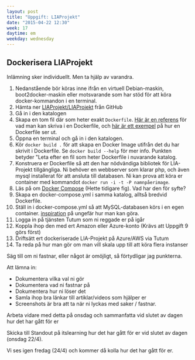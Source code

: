 ```yaml
---
layout: post
title: "Uppgift: LIAProjekt"
date: "2015-04-22 12:30"
week: 17
daytime: em
weekday: wednesday
---
```


## Dockerisera LIAProjekt

Inlämning sker individuellt. Men ta hjälp av varandra.

1. Nedanstående bör köras inne ifrån en virtuell Debian-maskin, boot2docker-maskin eller motsvarande som har stöd för att köra docker-kommandon i en terminal.
1. Hämta ner [LIAProjekt/LIAProjekt][liaprojekt] från GitHub
1. Gå in i den katalogen
1. Skapa en tom fil där som heter exakt `Dockerfile`. [Här är en referens][dockerfile-reference] för vad man kan skriva
   i en Dockerfile, och [här är ett exempel][dockerfile-example] på hur en
   Dockerfile ser ut.
1. Öppna en terminal och gå in i den katalogen.
1. Kör `docker build .` för att skapa en Docker Image utifrån det du har skrivit
   i Dockerfile. Se `docker build --help` för mer info. Punkten betyder "Leta efter en fil som heter Dockerfile i nuvarande katalog.
1. Konstruera er Dockerfile så att den har nödvändiga bibliotek för LIA-Projekt
   tillgängliga. Ni behöver en webbserver som klarar php, och även mysql
   installerat för att ansluta till databasen. Ni kan prova att köra er
   container med kommandot `docker run -i -t -P namnpåerimage`.
1. Läs på om [Docker Compose][docker-compose] (Hette tidigare fig). Vad har den
   för syfte?
1. Skapa en docker-compose.yml i samma katalog, alltså bredvid Dockerfile.
1. Ställ in i docker-compose.yml så att MySQL-databasen körs i en egen
   container. [inspiration][docker-compose-mysql] på ungefär hur man kan göra.
1. Logga in på tjänsten Tutum som ni reggade er på igår
1. Koppla ihop den med ert Amazon eller Azure-konto (Krävs att Uppgift 9 görs först)
1. Driftsätt ert dockeriserade LIA-Projekt på Azure/AWS via Tutum
1. Ta reda på hur man gör om man vill skala upp till att köra flera instanser

Säg till om ni fastnar, eller något är omöjligt, så förtydligar jag punkterna.

Att lämna in:

- Dokumentera vilka val ni gör
- Dokumentera vad ni fastnar på
- Dokumentera hur ni löser det
- Samla ihop bra länkar till artiklar/videos som hjälper er
- Screenshots är bra att ta när ni lyckas med saker / fastnar.

Arbeta vidare med detta på onsdag och sammanfatta vid slutet av dagen hur det
har gått för er

Skicka till Standout på itslearning hur det har gått för er vid slutet av dagen
(onsdag 22/4).

Vi ses igen fredag (24/4) och kommer då kolla hur det har gått för er.

[liaprojekt]: https://github.com/LIAProjekt/LIAProjekt
[dockerfile-reference]: https://docs.docker.com/reference/builder/
[dockerfile-example]: https://github.com/kstaken/dockerfile-examples
[docker-compose]: https://docs.docker.com/compose/
[docker-compose-mysql]: http://stackoverflow.com/questions/28873595/running-docker-compose-with-mysql-and-own-docker-container
